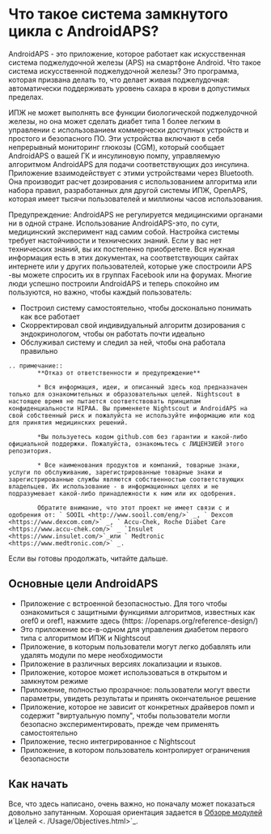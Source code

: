 # Что такое система замкнутого цикла с AndroidAPS?

AndroidAPS - это приложение, которое работает как искусственная система поджелудочной железы (APS) на смартфоне Android. Что такое система искусственной поджелудочной железы? Это программа, которая призвана делать то, что делает живая поджелудочная: автоматически поддерживать уровень сахара в крови в допустимых пределах.

ИПЖ не может выполнять все функции биологической поджелудочной железы, но она может сделать диабет типа 1 более легким в управлении с использованием коммерчески доступных устройств и простого и безопасного ПО. Эти устройства включают в себя непрерывный мониторинг глюкозы (CGM), который сообщает AndroidAPS о вашей ГК и инсулиновую помпу, управляемую алгоритмом AndroidAPS для подачи соответствующих доз инсулина. Приложение взаимодействует с этими устройствами через Bluetooth. Она производит расчет дозирования с использованием алгоритма или набора правил, разработанных для другой системы ИПЖ, OpenAPS, которая имеет тысячи пользователей и миллионы часов использования.

Предупреждение: AndroidAPS не регулируется медицинскими органами ни в одной стране. Использование AndroidAPS-это, по сути, медицинский эксперимент над самим собой. Настройка системы требует настойчивости и технических знаний. Если у вас нет технических знаний, вы их постепенно приобретете. Вся нужная информация есть в этих документах, на соответствующих сайтах интернете или у других пользователей, которые уже спостроили APS -вы можете спросить их в группах Facebook или на форумах. Многие люди успешно построили AndroidAPS и теперь спокойно им пользуются, но важно, чтобы каждый пользователь:

- Построил систему самостоятельно, чтобы досконально понимать как все работает
- Скорректировал свой индивидуальный алгоритм дозирования с эндокринологом, чтобы он работать почти идеально
- Обслуживал систему и следил за ней, чтобы она работала правильно

```{eval-rst}
.. примечание::
        **Отказ от ответственности и предупреждение**

        * Вся информация, идеи, и описанный здесь код предназначен только для ознакомительных и образовательных целей. Nightscout в настоящее время не пытается соответствовать принципам конфиденциальности HIPAA. Вы применяете Nightscout и AndroidAPS на свой собственный риск и пожалуйста не используйте информацию или код для принятия медицинских решений.

        *Вы пользуетесь кодом github.com без гарантии и какой-либо официальной поддержки. Пожалуйста, ознакомьтесь с ЛИЦЕНЗИЕЙ этого репозитория.

        * Все наименования продуктов и компаний, товарные знаки, услуги по обслуживанию, зарегистрированные товарные знаки и зарегистрированные службы являются собственностью соответствующих владельцев. Их использование - в информационных целях и не подразумевает какой-либо принадлежности к ним или их одобрения.

        Обратите внимание, что этот проект не имеет связи с и одобрения от: ` SOOIL <http://www.sooil.com/eng/>` _, ` Dexcom <https://www.dexcom.com/>` _, ` Accu-Chek, Roche Diabet Care <https://www.accu-chek.com/>` _ `Insulet <https://www.insulet.com/>`_или ` Medtronic <https://www.medtronic.com/>` _.
```

Если вы готовы продолжать, читайте дальше.

## Основные цели AndroidAPS

- Приложение с встроенной безопасностью. Для того чтобы ознакомиться с защитными функциями алгоритмов, известных как oref0 и oref1, нажмите здесь (https: //openaps.org/reference-design/)
- Это приложение все-в-одном для управления диабетом первого типа с алгоритмом ИПЖ и Nightscout
- Приложение, в которым пользователи могут легко добавлять или удалять модули по мере необходимости
- Приложение в различных версиях локализации и языков.
- Приложение, которое может использоваться в открытом и замкнутом режиме
- Приложение, полностью прозрачное: пользователи могут ввести параметры, увидеть результаты и принять окончательное решение
- Приложение, которое не зависит от конкретных драйверов помп и содержит "виртуальную помпу", чтобы пользователи могли безопасно экспериментировать, прежде чем применять самостоятельно
- Приложение, тесно интегрированное с Nightscout
- Приложение, в котором пользователь контролирует ограничения безопасности

## Как начать

Все, что здесь написано, очень важно, но поначалу может показаться довольно запутанным.
Хорошая ориентация задается в [Обзоре модулей](./Module/module.html) и\`Целей \<. /Usage/Objectives.html>\`\_.
